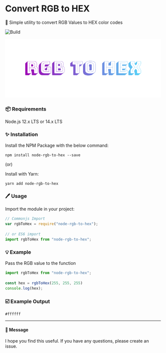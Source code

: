 # Convert RGB to HEX
:unicorn: Simple utility to convert RGB Values to HEX color codes

![Build](https://github.com/mcnaveen/node-rgb-to-hex/workflows/Build/badge.svg)

![Extract Email Domain Name](./image/cover.png)

### :package: Requirements
Node.js 12.x LTS or 14.x LTS

### :sparkles: Installation

Install the NPM Package with the below command:
```
npm install node-rgb-to-hex --save
``` 

 (or)

Install with Yarn:
```
yarn add node-rgb-to-hex
```

### :pen: Usage

Import the module in your project:

```javascript
// Commonjs Import
var rgbToHex = require("node-rgb-to-hex");

// or ES6 import
import rgbToHex from "node-rgb-to-hex";
```

### :bulb: Example

Pass the RGB value to the function

```javascript
import rgbToHex from "node-rgb-to-hex";

const hex = rgbToHex(255, 255, 255)
console.log(hex);

```

### :ballot_box_with_check: Example Output
```
#ffffff
```
---


#### :green_heart: Message

I hope you find this useful. If you have any questions, please create an issue.
